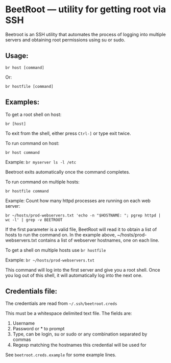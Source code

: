 BeetRoot &mdash; utility for getting root via SSH
======================================

Beetroot is an SSH utility that automates the process of logging into multiple servers and obtaining root permissions using su or sudo. 

Usage:
------

`br host [command]`

Or:

`br hostfile [command]`

Examples:
---------

To get a root shell on host:

    br [host]

To exit from the shell, either press `Ctrl-]` or type exit twice.
    
To run command on host:

    br host command

Example: `br myserver ls -l /etc`

Beetroot exits automatically once the command completes.
    
To run command on multiple hosts:

    br hostfile command

Example: Count how many httpd processes are running on each web server:

    br ~/hosts/prod-webservers.txt 'echo -n "$HOSTNAME: "; pgrep httpd | wc -l' | grep -v BEETROOT


If the first parameter is a valid file, BeetRoot will read it to obtain a list of hosts to run the command on.
In the example above, ~/hosts/prod-webservers.txt contains a list of webserver hostnames, one on each line.


To get a shell on multiple hosts use `br hostfile`

Example: `br ~/hosts/prod-webservers.txt`

This command will log into the first server and give you a root shell. Once you log out of this shell, it will automatically log into the next one.

Credentials file:
-----------------

The credentials are read from `~/.ssh/beetroot.creds`
    
This must be a whitespace delimited text file. The fields are:

1. Username
2. Password or * to prompt
3. Type, can be login, su or sudo or any combination separated by commas
4. Regexp matching the hostnames this credential will be used for

See `beetroot.creds.example` for some example lines.
